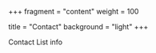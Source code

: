 +++
fragment = "content"
weight = 100

title = "Contact"
background = "light"
+++

Contact List info

<!--more-->


